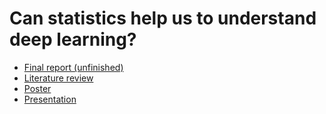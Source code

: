 # Can statistics help us to understand deep learning?

* [Final report (unfinished)](https://github.com/Hasnep/dissertation/raw/master/dissertation/dissertation.pdf)
* [Literature review](https://github.com/Hasnep/dissertation/raw/master/literaturereview/literaturereview.pdf)
* [Poster](https://github.com/Hasnep/dissertation/raw/master/poster/poster.pdf)
* [Presentation](https://github.com/Hasnep/dissertation/raw/master/presentation/presentation.pdf)
